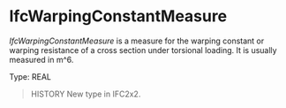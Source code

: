 # IfcWarpingConstantMeasure

_IfcWarpingConstantMeasure_ is a measure for the warping constant or warping resistance of a cross section under torsional loading. It is usually measured in m\^6.<!-- end of definition -->

Type: REAL

> HISTORY New type in IFC2x2.
